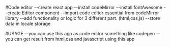 #Code editor 
--create react app
--install codeMirror
--install fontAwesome
--create Editor component
--import code editor essential from codeMirror library
--add functionality or logic for 3 different part. (html,css,js)
--store data in locale storage

#USAGE
--you can use this app as code editor something like codepen
--you can get result from html,css and javascript using this app
